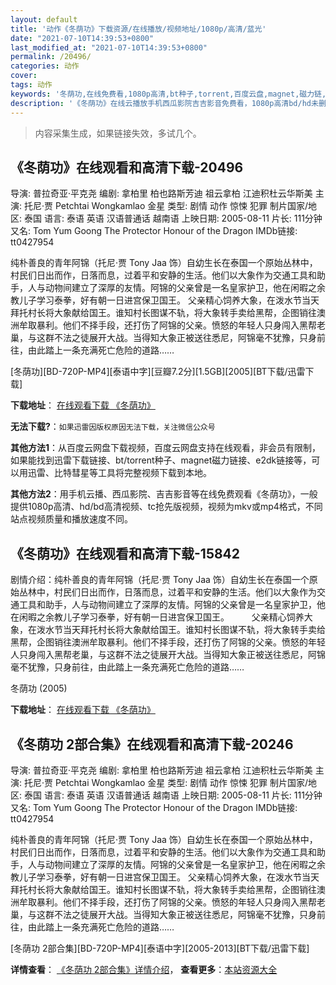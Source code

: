 ```yaml
---
layout: default
title: '动作《冬荫功》下载资源/在线播放/视频地址/1080p/高清/蓝光'
date: "2021-07-10T14:39:53+0800"
last_modified_at: "2021-07-10T14:39:53+0800"
permalink: /20496/
categories: 动作
cover:
tags: 动作
keywords: '冬荫功,在线免费看,1080p高清,bt种子,torrent,百度云盘,magnet,磁力链,迅雷下载资源'
description: '《冬荫功》在线云播放手机西瓜影院吉吉影音免费看，1080p高清bd/hd未删减完整版和tc抢先枪版，mkv/mp4格式，附带bt/torrent种子、magnet/磁力链、百度云盘、网盘资源迅雷下载链接'
---
```


>内容采集生成，如果链接失效，多试几个。


## 《冬荫功》在线观看和高清下载-20496

导演: 普拉奇亚·平克尧 编剧: 拿柏里 柏也路斯芳迪 祖云拿柏 江迪积杜云华斯美 主演: 托尼·贾 Petchtai Wongkamlao 金星 类型: 剧情 动作 惊悚 犯罪 制片国家/地区: 泰国 语言: 泰语 英语 汉语普通话 越南语 上映日期: 2005-08-11 片长: 111分钟 又名: Tom Yum Goong The Protector Honour of the Dragon IMDb链接: tt0427954

纯朴善良的青年阿锦（托尼·贾 Tony Jaa 饰）自幼生长在泰国一个原始丛林中，村民们日出而作，日落而息，过着平和安静的生活。他们以大象作为交通工具和助手，人与动物间建立了深厚的友情。阿锦的父亲曾是一名皇家护卫，他在闲暇之余教儿子学习泰拳，好有朝一日进宫保卫国王。 父亲精心饲养大象，在泼水节当天拜托村长将大象献给国王。谁知村长图谋不轨，将大象转手卖给黑帮，企图销往澳洲牟取暴利。他们不择手段，还打伤了阿锦的父亲。愤怒的年轻人只身闯入黑帮老巢，与这群不法之徒展开大战。当得知大象正被送往悉尼，阿锦毫不犹豫，只身前往，由此踏上一条充满死亡危险的道路……


[冬荫功][BD-720P-MP4][泰语中字][豆瓣7.2分][1.5GB][2005][BT下载/迅雷下载]

**下载地址**： [在线观看下载 《冬荫功》](https://www.btdx8.com/torrent/tom_yum_goong_2005.html) 


**无法下载?**：`如果迅雷因版权原因无法下载，关注微信公众号 `

**其他方法1**：从百度云网盘下载视频，百度云网盘支持在线观看，非会员有限制，如果能找到迅雷下载链接、bt/torrent种子、magnet磁力链接、e2dk链接等，可以用迅雷、比特彗星等工具将完整视频下载到本地。

**其他方法2**：用手机云播、西瓜影院、吉吉影音等在线免费观看《冬荫功》，一般提供1080p高清、hd/bd高清视频、tc抢先版视频，视频为mkv或mp4格式，不同站点视频质量和播放速度不同。


## 《冬荫功》在线观看和高清下载-15842

剧情介绍：纯朴善良的青年阿锦（托尼·贾 Tony Jaa 饰）自幼生长在泰国一个原始丛林中，村民们日出而作，日落而息，过着平和安静的生活。他们以大象作为交通工具和助手，人与动物间建立了深厚的友情。阿锦的父亲曾是一名皇家护卫，他在闲暇之余教儿子学习泰拳，好有朝一日进宫保卫国王。   　　父亲精心饲养大象，在泼水节当天拜托村长将大象献给国王。谁知村长图谋不轨，将大象转手卖给黑帮，企图销往澳洲牟取暴利。他们不择手段，还打伤了阿锦的父亲。愤怒的年轻人只身闯入黑帮老巢，与这群不法之徒展开大战。当得知大象正被送往悉尼，阿锦毫不犹豫，只身前往，由此踏上一条充满死亡危险的道路……


冬荫功 (2005)

**下载地址**： [在线观看下载 《冬荫功》](https://www.btbtdy.me/btdy/dy4390.html) 


## 《冬荫功 2部合集》在线观看和高清下载-20246

导演: 普拉奇亚·平克尧 编剧: 拿柏里 柏也路斯芳迪 祖云拿柏 江迪积杜云华斯美 主演: 托尼·贾 Petchtai Wongkamlao 金星 类型: 剧情 动作 惊悚 犯罪 制片国家/地区: 泰国 语言: 泰语 英语 汉语普通话 越南语 上映日期: 2005-08-11 片长: 111分钟 又名: Tom Yum Goong The Protector Honour of the Dragon IMDb链接: tt0427954

纯朴善良的青年阿锦（托尼·贾 Tony Jaa 饰）自幼生长在泰国一个原始丛林中，村民们日出而作，日落而息，过着平和安静的生活。他们以大象作为交通工具和助手，人与动物间建立了深厚的友情。阿锦的父亲曾是一名皇家护卫，他在闲暇之余教儿子学习泰拳，好有朝一日进宫保卫国王。 父亲精心饲养大象，在泼水节当天拜托村长将大象献给国王。谁知村长图谋不轨，将大象转手卖给黑帮，企图销往澳洲牟取暴利。他们不择手段，还打伤了阿锦的父亲。愤怒的年轻人只身闯入黑帮老巢，与这群不法之徒展开大战。当得知大象正被送往悉尼，阿锦毫不犹豫，只身前往，由此踏上一条充满死亡危险的道路……


[冬荫功 2部合集][BD-720P-MP4][泰语中字][2005-2013][BT下载/迅雷下载]

**详情查看**： [《冬荫功 2部合集》详情介绍](/movie/20246/)， **查看更多**：[本站资源大全](/movie/t/all/)


